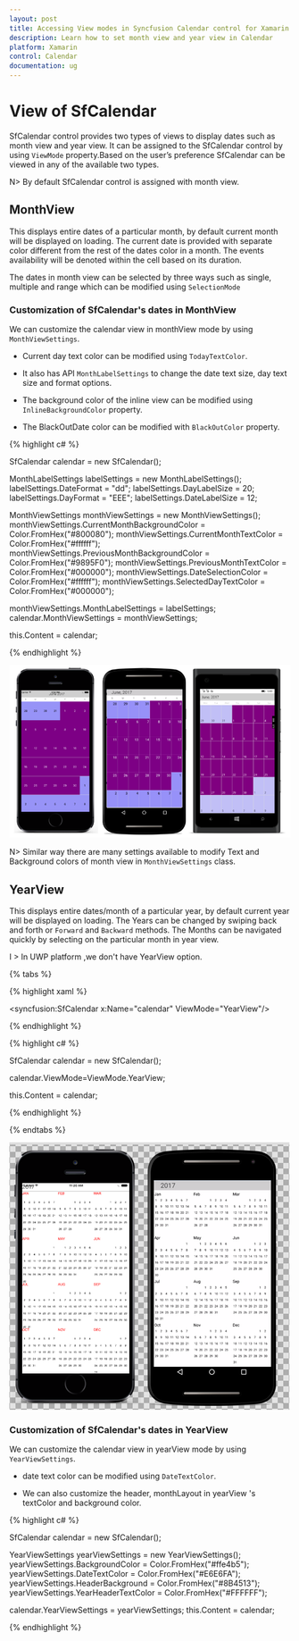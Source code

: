 ```yaml
---
layout: post
title: Accessing View modes in Syncfusion Calendar control for Xamarin.Forms
description: Learn how to set month view and year view in Calendar
platform: Xamarin
control: Calendar
documentation: ug
---
```


# View of SfCalendar

SfCalendar control provides two types of views to display dates such as month view and year view. It can be assigned to the SfCalendar control by using `ViewMode` property.Based on the user’s preference SfCalendar can be viewed in any of the available two types.

N> By default SfCalendar control is assigned with month view. 

## MonthView

This displays entire dates of a particular month, by default current month will be displayed on loading. The current date is provided with separate color different from the rest of the dates color in a month. The events availability will be denoted within the cell based on its duration.

The dates in month view can be selected by three ways such as single, multiple and range which can be modified using `SelectionMode`

### Customization of SfCalendar's dates in MonthView

We can customize the calendar view in monthView mode by using `MonthViewSettings`. 

* Current day text color can be modified using `TodayTextColor`.

* It also has API `MonthLabelSettings` to change the date text size, day text size and format options.

* The background color of the inline view can be modified using `InlineBackgroundColor` property.

* The BlackOutDate color can be modified with `BlackOutColor` property.

{% highlight c# %}
	
SfCalendar calendar = new SfCalendar();    

MonthLabelSettings labelSettings = new MonthLabelSettings();
labelSettings.DateFormat = "dd";
labelSettings.DayLabelSize = 20;
labelSettings.DayFormat = "EEE";
labelSettings.DateLabelSize = 12;

MonthViewSettings monthViewSettings = new MonthViewSettings();
monthViewSettings.CurrentMonthBackgroundColor = Color.FromHex("#800080");
monthViewSettings.CurrentMonthTextColor = Color.FromHex("#ffffff");
monthViewSettings.PreviousMonthBackgroundColor = Color.FromHex("#9895F0");
monthViewSettings.PreviousMonthTextColor = Color.FromHex("#000000");
monthViewSettings.DateSelectionColor = Color.FromHex("#ffffff");
monthViewSettings.SelectedDayTextColor = Color.FromHex("#000000");

monthViewSettings.MonthLabelSettings = labelSettings;
calendar.MonthViewSettings = monthViewSettings;

this.Content = calendar;
	
{% endhighlight %}

![](images/monthviewset.png)


N> Similar way there are many settings available to modify Text and Background colors of month view in `MonthViewSettings` class.

## YearView

This displays entire dates/month of a particular year, by default current year will be displayed on loading. The Years can be changed by swiping back and forth or `Forward` and `Backward` methods. The Months can be navigated quickly by selecting on the particular month in year view.

I > In UWP platform ,we don't have YearView option.

{% tabs %}

{% highlight xaml %}

<syncfusion:SfCalendar  x:Name="calendar" ViewMode="YearView"/>

{% endhighlight %}

{% highlight c# %}

SfCalendar calendar = new SfCalendar();

calendar.ViewMode=ViewMode.YearView;

this.Content = calendar;
 
{% endhighlight %}

{% endtabs %}
 
![](images/yearviewset.png)

### Customization of SfCalendar's dates in YearView

We can customize the calendar view in yearView mode by using `YearViewSettings`. 

*  date text color can be modified using `DateTextColor`.

* We can also customize the header, monthLayout in yearView 's textColor and background color.

{% highlight c# %}
	
SfCalendar calendar = new SfCalendar();    
    
YearViewSettings yearViewSettings = new YearViewSettings();
yearViewSettings.BackgroundColor = Color.FromHex("#ffe4b5");
yearViewSettings.DateTextColor = Color.FromHex("#E6E6FA");
yearViewSettings.HeaderBackground = Color.FromHex("#8B4513");
yearViewSettings.YearHeaderTextColor = Color.FromHex("#FFFFFF");

calendar.YearViewSettings = yearViewSettings;
this.Content = calendar;

{% endhighlight %}


